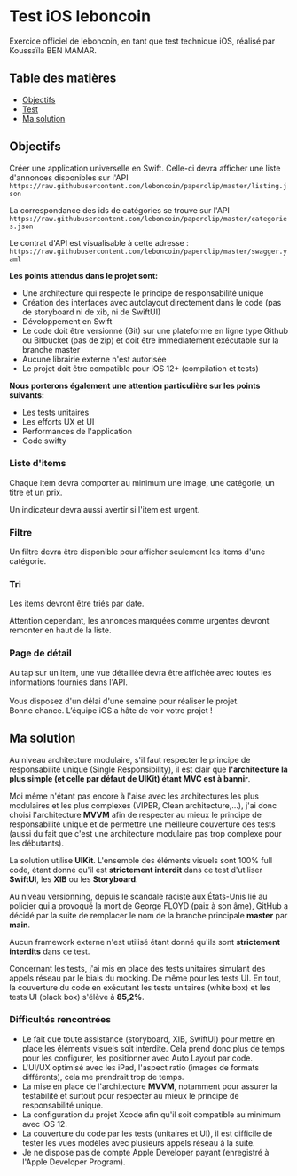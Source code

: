 # Test iOS leboncoin

Exercice officiel de leboncoin, en tant que test technique iOS, réalisé par Koussaïla BEN MAMAR.

## Table des matières
- [Objectifs](#objectifs)
- [Test](#test)
- [Ma solution](#solution)

## <a name="objectifs"></a>Objectifs

Créer une application universelle en Swift. Celle-ci devra afficher une liste d'annonces disponibles sur l'API `https://raw.githubusercontent.com/leboncoin/paperclip/master/listing.json`

La correspondance des ids de catégories se trouve sur l'API `https://raw.githubusercontent.com/leboncoin/paperclip/master/categories.json`

Le contrat d'API est visualisable à cette adresse :
`https://raw.githubusercontent.com/leboncoin/paperclip/master/swagger.yaml`<br>

**Les points attendus dans le projet sont:**
- Une architecture qui respecte le principe de responsabilité unique
- Création des interfaces avec autolayout directement dans le code (pas de storyboard ni
de xib, ni de SwiftUI)
- Développement en Swift
- Le code doit être versionné (Git) sur une plateforme en ligne type Github ou Bitbucket
(pas de zip) et doit être immédiatement exécutable sur la branche master
- Aucune librairie externe n'est autorisée
- Le projet doit être compatible pour iOS 12+ (compilation et tests)

**Nous porterons également une attention particulière sur les points suivants:**
- Les tests unitaires
- Les efforts UX et UI
- Performances de l'application
- Code swifty

### Liste d'items
Chaque item devra comporter au minimum une image, une catégorie, un titre et un prix.

Un indicateur devra aussi avertir si l'item est urgent.

### Filtre

Un filtre devra être disponible pour afficher seulement les items d'une catégorie.

### Tri
Les items devront être triés par date.

Attention cependant, les annonces marquées comme urgentes devront remonter en haut de la liste.

### Page de détail
Au tap sur un item, une vue détaillée devra être affichée avec toutes les informations fournies dans l'API.
<br><br>
Vous disposez d'un délai d'une semaine pour réaliser le projet.<br>
Bonne chance. L’équipe iOS a hâte de voir votre projet !

## <a name="solution"></a>Ma solution

Au niveau architecture modulaire, s'il faut respecter le principe de responsabilité unique (Single Responsibility), il est clair que **l'architecture la plus simple (et celle par défaut de UIKit) étant MVC est à bannir**. 

Moi même n'étant pas encore à l'aise avec les architectures les plus modulaires et les plus complexes (VIPER, Clean architecture,...), j'ai donc choisi l'architecture **MVVM** afin de respecter au mieux le principe de responsabilité unique et de permettre une meilleure couverture des tests (aussi du fait que c'est une architecture modulaire pas trop complexe pour les débutants).

La solution utilise **UIKit**. L'ensemble des éléments visuels sont 100% full code, étant donné qu'il est **strictement interdit** dans ce test d'utiliser **SwiftUI**, les **XIB** ou les **Storyboard**.

Au niveau versionning, depuis le scandale raciste aux États-Unis lié au policier qui a provoqué la mort de George FLOYD (paix à son âme), GitHub a décidé par la suite de remplacer le nom de la branche principale **master** par **main**.

Aucun framework externe n'est utilisé étant donné qu'ils sont **strictement interdits** dans ce test.

Concernant les tests, j'ai mis en place des tests unitaires simulant des appels réseau par le biais du mocking. De même pour les tests UI. En tout, la couverture du code en exécutant les tests unitaires (white box) et les tests UI (black box) s'élève à **85,2%**.

### Difficultés rencontrées

- Le fait que toute assistance (storyboard, XIB, SwiftUI) pour mettre en place les éléments visuels soit interdite. Cela prend donc plus de temps pour les configurer, les positionner avec Auto Layout par code.
- L'UI/UX optimisé avec les iPad, l'aspect ratio (images de formats différents), cela me prendrait trop de temps.
- La mise en place de l'architecture **MVVM**, notamment pour assurer la testabilité et surtout pour respecter au mieux le principe de responsabilité unique.
- La configuration du projet Xcode afin qu'il soit compatible au minimum avec iOS 12.
- La couverture du code par les tests (unitaires et UI), il est difficile de tester les vues modèles avec plusieurs appels réseau à la suite.
- Je ne dispose pas de compte Apple Developer payant (enregistré à l'Apple Developer Program).